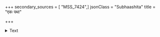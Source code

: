 +++
secondary_sources = [ "MSS_7424",]
jsonClass = "Subhaashita"
title = "एकः पथा"

+++

<details><summary>Text</summary>

एकः पथा न गन्तव्यं न सुप्तिं बाह्यमन्दिरे।  
जनवाक्यं न कर्तव्यं स्त्रीणामालोचनं विना॥
</details>
